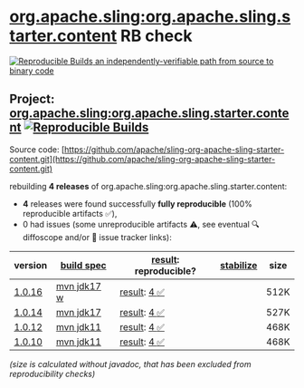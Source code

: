 [org.apache.sling:org.apache.sling.starter.content](https://central.sonatype.com/artifact/org.apache.sling/org.apache.sling.starter.content/versions) RB check
=======

[![Reproducible Builds](https://reproducible-builds.org/images/logos/rb.svg) an independently-verifiable path from source to binary code](https://reproducible-builds.org/)

## Project: [org.apache.sling:org.apache.sling.starter.content](https://central.sonatype.com/artifact/org.apache.sling/org.apache.sling.starter.content/versions) [![Reproducible Builds](https://img.shields.io/endpoint?url=https://raw.githubusercontent.com/jvm-repo-rebuild/reproducible-central/master/content/org/apache/sling/org.apache.sling.starter.content/badge.json)](https://github.com/jvm-repo-rebuild/reproducible-central/blob/master/content/org/apache/sling/org.apache.sling.starter.content/README.md)

Source code: [https://github.com/apache/sling-org-apache-sling-starter-content.git](https://github.com/apache/sling-org-apache-sling-starter-content.git)

rebuilding **4 releases** of org.apache.sling:org.apache.sling.starter.content:
- **4** releases were found successfully **fully reproducible** (100% reproducible artifacts :white_check_mark:),
- 0 had issues (some unreproducible artifacts :warning:, see eventual :mag: diffoscope and/or :memo: issue tracker links):

| version | [build spec](/BUILDSPEC.md) | [result](https://reproducible-builds.org/docs/jvm/): reproducible? | [stabilize](https://github.com/google/oss-rebuild/blob/main/cmd/stabilize/README.md) | size |
| -- | --------- | ------ | ------ | -- |
| [1.0.16](https://central.sonatype.com/artifact/org.apache.sling/org.apache.sling.starter.content/1.0.16/pom) | [mvn jdk17 w](org.apache.sling.starter.content-1.0.16.buildspec) | [result](org.apache.sling.starter.content-1.0.16.buildinfo): [4 :white_check_mark: ](org.apache.sling.starter.content-1.0.16.buildcompare) | | 512K |
| [1.0.14](https://central.sonatype.com/artifact/org.apache.sling/org.apache.sling.starter.content/1.0.14/pom) | [mvn jdk17](org.apache.sling.starter.content-1.0.14.buildspec) | [result](org.apache.sling.starter.content-1.0.14.buildinfo): [4 :white_check_mark: ](org.apache.sling.starter.content-1.0.14.buildcompare) | | 527K |
| [1.0.12](https://central.sonatype.com/artifact/org.apache.sling/org.apache.sling.starter.content/1.0.12/pom) | [mvn jdk11](org.apache.sling.starter.content-1.0.12.buildspec) | [result](org.apache.sling.starter.content-1.0.12.buildinfo): [4 :white_check_mark: ](org.apache.sling.starter.content-1.0.12.buildcompare) | | 468K |
| [1.0.10](https://central.sonatype.com/artifact/org.apache.sling/org.apache.sling.starter.content/1.0.10/pom) | [mvn jdk11](org.apache.sling.starter.content-1.0.10.buildspec) | [result](org.apache.sling.starter.content-1.0.10.buildinfo): [4 :white_check_mark: ](org.apache.sling.starter.content-1.0.10.buildcompare) | | 468K |

<i>(size is calculated without javadoc, that has been excluded from reproducibility checks)</i>
